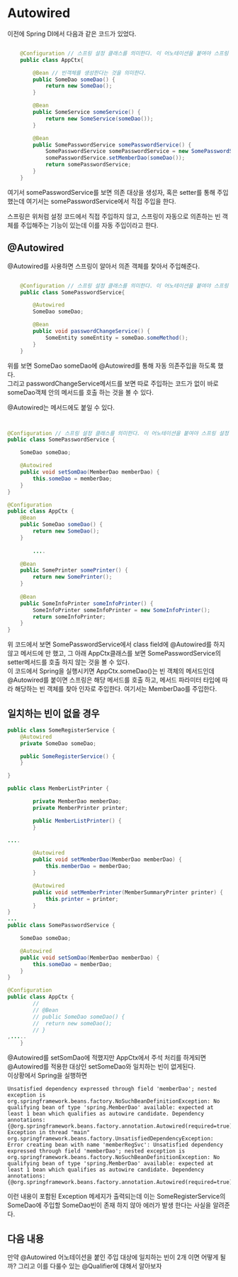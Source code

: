 # Autowired
이전에 Spring DI에서 다음과 같은 코드가 있었다.  
```java

    @Configuration // 스프링 설정 클래스를 의미한다. 이 어노테이션을 붙여야 스프링 설정 클래스로 사용할 수 있다.
    public class AppCtx{

        @Bean // 빈객체를 생성한다는 것을 의미한다. 
        public SomeDao someDao() {
            return new SomeDao();
        }

        @Bean
        public SomeService someService() {
            return new SomeService(someDao());
        }

        @Bean
        public SomePasswordService somePasswordService() {
            SomePasswordService somePasswordService = new SomePasswordService();
            somePasswordService.setMemberDao(someDao());
            return somePasswordService;
        }
    }
```
여기서 somePasswordService를 보면 의존 대상을 생성자, 혹은 setter를 통해 주입했는데 여기서는 somePasswordService에서 직접 주입을 한다.  

스프링은 위처럼 설정 코드에서 직접 주입하지 않고, 스프링이 자동으로 의존하는 빈 객체를 주입해주는 기능이 있는데 이를 자동 주입이라고 한다.  

## @Autowired
@Autowired를 사용하면 스프링이 알아서 의존 객체를 찾아서 주입해준다.  
```java

    @Configuration // 스프링 설정 클래스를 의미한다. 이 어노테이션을 붙여야 스프링 설정 클래스로 사용할 수 있다.
    public class SomePasswordService{

        @Autowired
        SomeDao someDao;

        @Bean
        public void passwordChangeService() {
            SomeEntity someEntity = someDao.someMethod();
        }
    }
```

위를 보면 SomeDao someDao에 @Autowired를 통해 자동 의존주입을 하도록 했다.  
그리고 passwordChangeService메서드를 보면 따로 주입하는 코드가 없이 바로 someDao객체 안의 메서드를 호출 하는 것을 볼 수 있다.  

@Autowired는 메서드에도 붙일 수 있다.

```java


@Configuration // 스프링 설정 클래스를 의미한다. 이 어노테이션을 붙여야 스프링 설정 클래스로 사용할 수 있다.
public class SomePasswordService {

    SomeDao someDao;

    @Autowired
    public void setSomDao(MemberDao memberDao) {
        this.someDao = memberDao;
    }
}

@Configuration
public class AppCtx {
    @Bean
    public SomeDao someDao() {
        return new SomeDao();
    }
        
        ....

    @Bean
    public SomePrinter somePrinter() {
        return new SomePrinter();
    }
    
    @Bean
    public SomeInfoPrinter someInfoPrinter() {
        SomeInfoPrinter someInfoPrinter = new SomeInfoPrinter();
        return someInfoPrinter;
    }
}
```
위 코드에서 보면 SomePasswordService에서 class field에 @Autowired를 하지 않고 메서드에 만 했고, 그 아래 AppCtx클래스를 보면 
SomePasswordService의 setter메서드를 호출 하지 않는 것을 볼 수 있다.  
이 코드에서 Spring을 실행시키면 AppCtx.someDao()는 빈 객체의 메서드인데 @Autowired를 붙이면 스프링은 해당 메서드를 호출 하고, 
메서드 파라미터 타입에 따라 해당하는 빈 객체를 찾아 인자로 주입한다. 
여기서는 MemberDao를 주입한다.


## 일치하는 빈이 없을 경우

```java
public class SomeRegisterService {
    @Autowired
    private SomeDao someDao;

    public SomeRegisterService() {
    }

}

public class MemberListPrinter {

        private MemberDao memberDao;
        private MemberPrinter printer;

        public MemberListPrinter() {
        }

....

        @Autowired
        public void setMemberDao(MemberDao memberDao) {
            this.memberDao = memberDao;
        }

        @Autowired
        public void setMemberPrinter(MemberSummaryPrinter printer) {
            this.printer = printer;
        }
}
...
public class SomePasswordService {

    SomeDao someDao;

    @Autowired
    public void setSomDao(MemberDao memberDao) {
        this.someDao = memberDao;
    }
}

@Configuration
public class AppCtx {
        //
        // @Bean
        // public SomeDao someDao() {
        // 	return new someDao();
        // }
,.....
    }
```
@Autowired를 setSomDao에 적했지만 AppCtx에서 주석 처리를 하게되면 @Autowired를 적용한 대상인 setSomeDao와 일치하는 빈이 없게된다.  
이상황에서 Spring을 실행하면
```
Unsatisfied dependency expressed through field 'memberDao'; nested exception is org.springframework.beans.factory.NoSuchBeanDefinitionException: No qualifying bean of type 'spring.MemberDao' available: expected at least 1 bean which qualifies as autowire candidate. Dependency annotations: {@org.springframework.beans.factory.annotation.Autowired(required=true)}
Exception in thread "main" org.springframework.beans.factory.UnsatisfiedDependencyException: Error creating bean with name 'memberRegSvc': Unsatisfied dependency expressed through field 'memberDao'; nested exception is org.springframework.beans.factory.NoSuchBeanDefinitionException: No qualifying bean of type 'spring.MemberDao' available: expected at least 1 bean which qualifies as autowire candidate. Dependency annotations: {@org.springframework.beans.factory.annotation.Autowired(required=true)}
```

이런 내용이 포함된 Exception 메세지가 출력되는데 이는 SomeRegisterService의 SomeDao에 주입할 SomeDao빈이 존재 하지 않아 에러가 발생 한다는 사실을 알려준다.  


## 다음 내용
만약 @Autowired 어노테이션을 붙인 주입 대상에 일치하는 빈이 2개 이면 어떻게 될까?
그리고 이를 다룰수 있는 @Qualifier에 대해서 알아보자  
